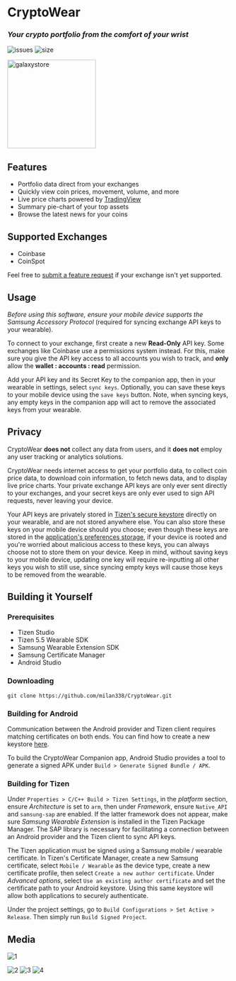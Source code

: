 # CryptoWear

### ***Your crypto portfolio from the comfort of your wrist***

![issues](https://img.shields.io/github/issues/milan338/CryptoWear?style=flat-square)
![size](https://img.shields.io/github/repo-size/milan338/CryptoWear?style=flat-square)

<a href="https://galaxy.store/crypwear" target="_blank" rel="noopener"><img src="https://seller.samsungapps.com/images/badges/galaxyStore/png_big/GalaxyStore_EnglishEU.png" alt="galaxystore" width="200" /></a>

## Features

- Portfolio data direct from your exchanges
- Quickly view coin prices, movement, volume, and more
- Live price charts powered by [TradingView](https://www.tradingview.com/)
- Summary pie-chart of your top assets
- Browse the latest news for your coins

## Supported Exchanges

- Coinbase
- CoinSpot

Feel free to [submit a feature request](https://github.com/milan338/CryptoWear/issues/new/choose) if your exchange isn't yet supported.

## Usage

*Before using this software, ensure your mobile device supports the Samsung Accessory Protocol* (required for syncing exchange API keys to your wearable).

To connect to your exchange, first create a new **Read-Only** API key. Some exchanges like Coinbase use a permissions system instead. For this, make sure you give the API key access to all accounts you wish to track, and **only** allow the **wallet : accounts : read** permission.

Add your API key and its Secret Key to the companion app, then in your wearable in settings, select `sync keys`. Optionally, you can save these keys to your mobile device using the `save keys` button. Note, when syncing keys, any empty keys in the companion app will act to remove the associated keys from your wearable.

## Privacy

CryptoWear **does not** collect any data from users, and it **does not** employ any user tracking or analytics solutions.

CryptoWear needs internet access to get your portfolio data, to collect coin price data, to download coin information, to fetch news data, and to display live price charts. Your private exchange API keys are only ever sent directly to your exchanges, and your secret keys are only ever used to sign API requests, never leaving your device.

Your API keys are privately stored in [Tizen's secure keystore](https://developer.tizen.org/development/guides/native-application/security/secure-key-management) directly on your wearable, and are not stored anywhere else. You can also store these keys on your mobile device should you choose; even though these keys are stored in the [application's preferences storage](https://developer.android.com/training/data-storage/shared-preferences), if your device is rooted and you're worried about malicious access to these keys, you can always choose not to store them on your device. Keep in mind, without saving keys to your mobile device, updating one key will require re-inputting all other keys you wish to still use, since syncing empty keys will cause those keys to be removed from the wearable.

## Building it Yourself

### Prerequisites

- Tizen Studio
- Tizen 5.5 Wearable SDK
- Samsung Wearable Extension SDK
- Samsung Certificate Manager
- Android Studio

### Downloading

```
git clone https://github.com/milan338/CryptoWear.git
```

### Building for Android

Communication between the Android provider and Tizen client requires matching certificates on both ends. You can find how to create a new keystore [here](https://developer.android.com/studio/publish/app-signing).

To build the CryptoWear Companion app, Android Studio provides a tool to generate a signed APK under `Build > Generate Signed Bundle / APK`.

### Building for Tizen

Under `Properties > C/C++ Build > Tizen Settings`, in the *platform* section, ensure *Architecture* is set to `arm`, then under *Framework*, ensure `Native_API` and `samsung-sap` are enabled. If the latter framework does not appear, make sure *Samsung Wearable Extension* is installed in the Tizen Package Manager. The SAP library is necessary for facilitating a connection between an Android provider and the Tizen client to sync API keys.

The Tizen application must be signed using a Samsung mobile / wearable certificate. In Tizen's Certificate Manager, create a new Samsung certificate, select `Mobile / Wearable` as the device type, create a new certificate profile, then select `Create a new author certificate`. Under *Advanced options*, select `Use an existing author certificate` and set the certificate path to your Android keystore. Using this same keystore will allow both applications to securely authenticate.

Under the project settings, go to `Build Configurations > Set Active > Release`. Then simply run `Build Signed Project`.

## Media

![1](/media/img_1.jpg)

![2](/media/img_2.jpg) ![3](/media/img_3.jpg) ![4](/media/img_4.jpg)
